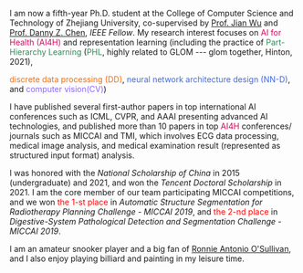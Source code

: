 I am now a fifth-year Ph.D. student at the College of Computer Science and Technology of Zhejiang University, co-supervised by [Prof. Jian Wu](https://person.zju.edu.cn/en/wujian) and [Prof. Danny Z. Chen](https://www3.nd.edu/~dchen/), *IEEE Fellow*. My research interest focuses on <span style="color:#D70761;">AI for Health (AI4H)</span> and representation learning (including the practice of <span style="color:SeaGreen">Part-Hierarchy Learning</span> (<span style="color:SeaGreen">PHL</span>, highly related to GLOM --- glom together, Hinton, 2021), 
<!-- that manages to parse objects/ concepts into part-whole hierarchy for better understanding and to explore to implant parse trees into a neural network. The insights on <span style="color:SeaGreen">PHL</span> inspired my researches on  -->
<span style="color:#FC6A03;">discrete data processing (DD)</span>, <span style="color:RoyalBlue">neural network architecture design (NN-D)</span>, and <span style="color:#8866FF;">computer vision(CV)</span>)
<!-- , and <span style="color:#D70761;">AI4H</span>.  -->
I have published several first-author papers in top international AI conferences such as ICML, CVPR, and AAAI presenting advanced AI technologies, and published more than 10 papers in top <span style="color:#D70761;">AI4H</span> conferences/ journals such as MICCAI and TMI, which involves ECG data processing, medical image analysis, and medical examination result (represented as structured input format) analysis.

I was honored with the *National Scholarship of China* in 2015 (undergraduate) and 2021, and won the *Tencent Doctoral Scholarship* in 2021. I am the core member of our team participating MICCAI competitions, and we won <span style="color:red">the 1-st place</span> in *Automatic Structure Segmentation for Radiotherapy Planning Challenge - MICCAI 2019*, and <span style="color:red">the 2-nd place</span> in *Digestive-System Pathological Detection and Segmentation Challenge - MICCAI 2019*.

I am an amateur snooker player and a big fan of [Ronnie Antonio O'Sullivan](https://en.wikipedia.org/wiki/Ronnie_O%27Sullivan), and I also enjoy playing billiard and painting in my leisure time.
